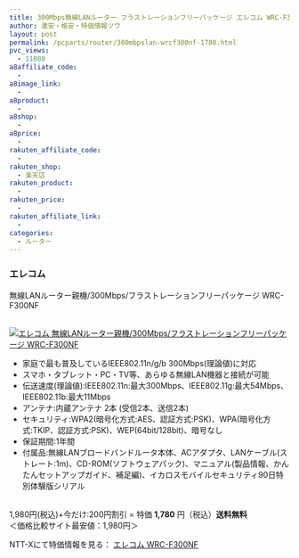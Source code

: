 ```yaml
---
title: 300Mbps無線LANルーター フラストレーションフリーパッケージ エレコム WRC-F300NF 今だけ特価1,780円！送料無料！
author: 激安・格安・特価情報ツウ
layout: post
permalink: /pcparts/router/300mbpslan-wrcf300nf-1780.html
pvc_views:
  - 11080
a8affiliate_code:
  - 
a8image_link:
  - 
a8product:
  - 
a8shop:
  - 
a8price:
  - 
rakuten_affiliate_code:
  - 
rakuten_shop:
  - 楽天店
rakuten_product:
  - 
rakuten_price:
  - 
rakuten_affiliate_link:
  - 
categories:
  - ルーター
---
```

### エレコム  
無線LANルーター親機/300Mbps/フラストレーションフリーパッケージ WRC-F300NF

<div class="img-bg2 img_L">
  <a href="http://px.a8.net/svt/ejp?a8mat=ZYP6S+8IMA3E+S1Q+BWGDT&#038;a8ejpredirect=http://nttxstore.jp/_II_ID14628818" target="_blank"><br /> <img border="0" alt="エレコム 無線LANルーター親機/300Mbps/フラストレーションフリーパッケージ WRC-F300NF" src="http://i2.wp.com/www.elecom.co.jp/photo/p02/WRC-F300NF_02.jpg?w=120" data-recalc-dims="1" /></a>
</div>

<!--more-->

  * 家庭で最も普及しているIEEE802.11n/g/b 300Mbps(理論値)に対応
  * スマホ・タブレット・PC・TV等、あらゆる無線LAN機器と接続が可能
  * 伝送速度(理論値):IEEE802.11n:最大300Mbps、IEEE802.11g:最大54Mbps、IEEE802.11b:最大11Mbps 
  * アンテナ:内蔵アンテナ 2本 (受信2本、送信2本) 
  * セキュリティ:WPA2(暗号化方式:AES、認証方式:PSK)、WPA(暗号化方式:TKIP、認証方式:PSK)、WEP(64bit/128bit)、暗号なし
  * 保証期間:1年間 
  * 付属品:無線LANブロードバンドルータ本体、ACアダプタ、LANケーブル(ストレート:1m)、CD-ROM(ソフトウェアパック)、マニュアル(製品情報、かんたんセットアップガイド、補足編)、イカロスモバイルセキュリティ90日特別体験版シリアル

<br clear="all" />1,980円(税込)+今だけ:200円割引 = 特価 <span class="tokka-price"><strong>1,780</strong></span> 円（税込）**送料無料**  
＜価格比較サイト最安値：1,980円＞  
  
NTT-Xにて特価情報を見る： <span class="fs150p"><a href="http://px.a8.net/svt/ejp?a8mat=ZYP6S+8IMA3E+S1Q+BWGDT&#038;a8ejpredirect=http://nttxstore.jp/_II_ID14628818" target="_blank">エレコム WRC-F300NF</a></span>